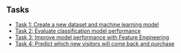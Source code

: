 ## Tasks
- [Task 1: Create a new dataset and machine learning model](Task%201.%20Create%20a%20new%20dataset%20and%20machine%20learning%20model.md)
- [Task 2: Evaluate classification model performance](Task%202.%20Evaluate%20classification%20model%20performance.md)
- [Task 3: Improve model performance with Feature Engineering](Task%203.%20Improve%20model%20performance%20with%20Feature%20Engineering.md)
- [Task 4: Predict which new visitors will come back and purchase](Task%204.%20Predict%20which%20new%20visitors%20will%20come%20back%20and%20purchase.md)
